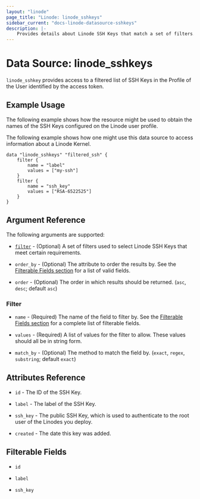 ```yaml
---
layout: "linode"
page_title: "Linode: linode_sshkeys"
sidebar_current: "docs-linode-datasource-sshkeys"
description: |-
    Provides details about Linode SSH Keys that match a set of filters.
---
```


# Data Source: linode\_sshkeys

`linode_sshkey` provides access to a filtered list of SSH Keys in the Profile of the User identified by the access token.

## Example Usage

The following example shows how the resource might be used to obtain the names of the SSH Keys configured on the Linode user profile.

The following example shows how one might use this data source to access information about a Linode Kernel.

```hcl
data "linode_sshkeys" "filtered_ssh" {
    filter {
        name = "label"
        values = ["my-ssh"]
    }
    filter {
        name = "ssh_key"
        values = ["RSA-6522525"]
    }
}
```

## Argument Reference

The following arguments are supported:

* [`filter`](#filter) - (Optional) A set of filters used to select Linode SSH Keys that meet certain requirements.

* `order_by` - (Optional) The attribute to order the results by. See the [Filterable Fields section](#filterable-fields) for a list of valid fields.

* `order` - (Optional) The order in which results should be returned. (`asc`, `desc`; default `asc`)

### Filter

* `name` - (Required) The name of the field to filter by. See the [Filterable Fields section](#filterable-fields) for a complete list of filterable fields.

* `values` - (Required) A list of values for the filter to allow. These values should all be in string form.

* `match_by` - (Optional) The method to match the field by. (`exact`, `regex`, `substring`; default `exact`)

## Attributes Reference

- `id` - The ID of the SSH Key.

- `label` - The label of the SSH Key.

- `ssh_key` - The public SSH Key, which is used to authenticate to the root user of the Linodes you deploy.

- `created` - The date this key was added.

## Filterable Fields

* `id`

* `label`

* `ssh_key`